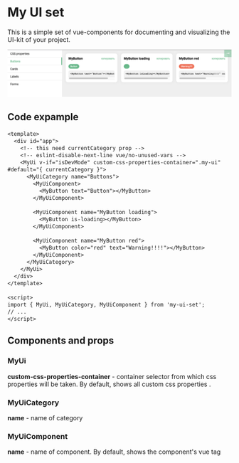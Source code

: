 # My UI set
This is a simple set of vue-components for documenting and visualizing the UI-kit of your project.

![interface screen](./images/interface.png)

## Code expample

```vue
<template>
  <div id="app">
    <!-- this need currentCategory prop -->
    <!-- eslint-disable-next-line vue/no-unused-vars -->
    <MyUi v-if="isDevMode" custom-css-properties-container=".my-ui" #default="{ currentCategory }">
      <MyUiCategory name="Buttons">
        <MyUiComponent>
          <MyButton text="Button"></MyButton>
        </MyUiComponent>

        <MyUiComponent name="MyButton loading">
          <MyButton is-loading></MyButton>
        </MyUiComponent>

        <MyUiComponent name="MyButton red">
          <MyButton color="red" text="Warning!!!!"></MyButton>
        </MyUiComponent>
      </MyUiCategory>
    </MyUi>
  </div>
</template>

<script>
import { MyUi, MyUiCategory, MyUiComponent } from 'my-ui-set';
// ...
</script>
```

## Components and props
### MyUi

**custom-css-properties-container** - container selector from which css properties will be taken.
By default, shows all custom css properties .

### MyUiCategory
**name** - name of category

### MyUiComponent
**name** - name of component. By default, shows the component's vue tag 
